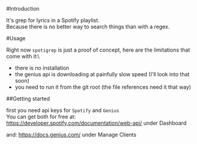 #Introduction

It's grep for lyrics in a Spotify playlist.\
Because there is no better way to search things than with a regex.

#Usage

Right now `spotigrep` is just a proof of concept, here are the limitations that come with it:\
* there is no installation
* the genius api is downloading at painfully slow speed (I'll look into that soon)
* you need to run it from the git root (the file references need it that way)

##Getting started

first you need api keys for `Spotify` and `Genius`\
You can get both for free at:\
https://developer.spotify.com/documentation/web-api/
under Dashboard

and:
https://docs.genius.com/
under Manage Clients

